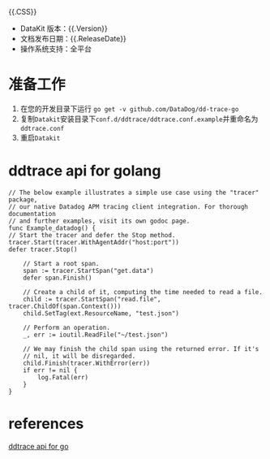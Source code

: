 {{.CSS}}

- DataKit 版本：{{.Version}}
- 文档发布日期：{{.ReleaseDate}}
- 操作系统支持：全平台

# 准备工作

1. 在您的开发目录下运行 `go get -v github.com/DataDog/dd-trace-go`
2. 复制`Datakit`安装目录下`conf.d/ddtrace/ddtrace.conf.example`并重命名为`ddtrace.conf`
3. 重启`Datakit`

# ddtrace api for golang

```
// The below example illustrates a simple use case using the "tracer" package,
// our native Datadog APM tracing client integration. For thorough documentation
// and further examples, visit its own godoc page.
func Example_datadog() {
// Start the tracer and defer the Stop method.
tracer.Start(tracer.WithAgentAddr("host:port"))
defer tracer.Stop()

    // Start a root span.
    span := tracer.StartSpan("get.data")
    defer span.Finish()

    // Create a child of it, computing the time needed to read a file.
    child := tracer.StartSpan("read.file", tracer.ChildOf(span.Context()))
    child.SetTag(ext.ResourceName, "test.json")

    // Perform an operation.
    _, err := ioutil.ReadFile("~/test.json")

    // We may finish the child span using the returned error. If it's
    // nil, it will be disregarded.
    child.Finish(tracer.WithError(err))
    if err != nil {
    	log.Fatal(err)
    }
}
```

# references

[ddtrace api for go](https://github.com/DataDog/dd-trace-go)
